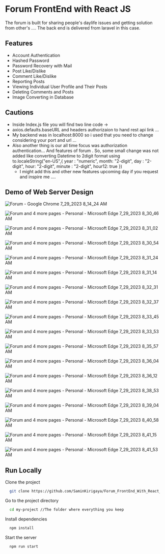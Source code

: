 
# Forum FrontEnd with React JS

The forum is built for sharing people's daylife issues and getting solution from other's ....
The back end is delivered from laravel in this case.


## Features

- Account Authentication
- Hashed Password
- Password Recovery with Mail
- Post Like/Dislike
- Comment Like/Dislike
- Reporting Posts
- Viewing Individual User Profile and Their Posts
- Deleting Comments and Posts 
- Image Converting in Database

## Cautions
- Inside Index.js file you will find two line code ->
- axios.defaults.baseURL and headers authorizaion to hand rest api link ...
- My backend was in localhost:8000 so i used that you need to change considering your port and url ...
- Also another thing is our all time focus was authorization authentication... And features of forum . So, some small change was not added like converting Datetime to 2digit format using to.localeString("en-US",{
  year : "numeric",
  month: "2-digit",
  day : "2-digit",
  hour: "2-digit",
  minute : "2-digit",
  hour12: true
  })
  - I might add this and other new features upcoming day if you request and inspire me ....
  

## Demo of Web Server Design 

![Forum - Google Chrome 7_29_2023 8_14_24 AM](https://github.com/SaminKirigaya/Forum_FrontEnd_With_React_Js__LARAVEL-OPTIMIZED-/assets/104618775/61b8eafb-b5b1-4209-af06-95d7527d61c7)

![Forum and 4 more pages - Personal - Microsoft​ Edge 7_29_2023 8_30_46 AM](https://github.com/SaminKirigaya/Forum_FrontEnd_With_React_Js__LARAVEL-OPTIMIZED-/assets/104618775/33e30c5a-7fb1-4a0d-82bf-d7ef864d097c)

![Forum and 4 more pages - Personal - Microsoft​ Edge 7_29_2023 8_31_02 AM](https://github.com/SaminKirigaya/Forum_FrontEnd_With_React_Js__LARAVEL-OPTIMIZED-/assets/104618775/667a9d63-715d-42a4-a015-dab138033cf6)

![Forum and 4 more pages - Personal - Microsoft​ Edge 7_29_2023 8_30_54 AM](https://github.com/SaminKirigaya/Forum_FrontEnd_With_React_Js__LARAVEL-OPTIMIZED-/assets/104618775/8aab3537-fcf1-4f12-98e6-0331418f268b)

![Forum and 4 more pages - Personal - Microsoft​ Edge 7_29_2023 8_31_24 AM](https://github.com/SaminKirigaya/Forum_FrontEnd_With_React_Js__LARAVEL-OPTIMIZED-/assets/104618775/0cd33d37-c9c9-4fb5-b7cc-d901259692d1)

![Forum and 4 more pages - Personal - Microsoft​ Edge 7_29_2023 8_31_14 AM](https://github.com/SaminKirigaya/Forum_FrontEnd_With_React_Js__LARAVEL-OPTIMIZED-/assets/104618775/98657286-7ccf-41d4-9d8f-4a02499991b9)

![Forum and 4 more pages - Personal - Microsoft​ Edge 7_29_2023 8_32_31 AM](https://github.com/SaminKirigaya/Forum_FrontEnd_With_React_Js__LARAVEL-OPTIMIZED-/assets/104618775/f4d77c2b-8c27-4ff5-8fc0-20783cb22ad9)

![Forum and 4 more pages - Personal - Microsoft​ Edge 7_29_2023 8_32_37 AM](https://github.com/SaminKirigaya/Forum_FrontEnd_With_React_Js__LARAVEL-OPTIMIZED-/assets/104618775/1dd35b60-7a7a-4375-9b5d-5f89a117a753)

![Forum and 4 more pages - Personal - Microsoft​ Edge 7_29_2023 8_33_45 AM](https://github.com/SaminKirigaya/Forum_FrontEnd_With_React_Js__LARAVEL-OPTIMIZED-/assets/104618775/c3d4cbe6-cfbf-4aff-a78a-30bf4c9b4a21)

![Forum and 4 more pages - Personal - Microsoft​ Edge 7_29_2023 8_33_53 AM](https://github.com/SaminKirigaya/Forum_FrontEnd_With_React_Js__LARAVEL-OPTIMIZED-/assets/104618775/2979b9d0-43e7-4d03-81de-1663d0668e13)

![Forum and 4 more pages - Personal - Microsoft​ Edge 7_29_2023 8_35_57 AM](https://github.com/SaminKirigaya/Forum_FrontEnd_With_React_Js__LARAVEL-OPTIMIZED-/assets/104618775/bd3469aa-c9cc-47e7-91e3-3bd8575cbb2c)

![Forum and 4 more pages - Personal - Microsoft​ Edge 7_29_2023 8_36_04 AM](https://github.com/SaminKirigaya/Forum_FrontEnd_With_React_Js__LARAVEL-OPTIMIZED-/assets/104618775/e98eb8bb-e719-417b-9429-4e4505cf3c01)

![Forum and 4 more pages - Personal - Microsoft​ Edge 7_29_2023 8_36_12 AM](https://github.com/SaminKirigaya/Forum_FrontEnd_With_React_Js__LARAVEL-OPTIMIZED-/assets/104618775/59c675ee-941d-415b-bb31-d532671b0299)

![Forum and 4 more pages - Personal - Microsoft​ Edge 7_29_2023 8_38_53 AM](https://github.com/SaminKirigaya/Forum_FrontEnd_With_React_Js__LARAVEL-OPTIMIZED-/assets/104618775/70860b3f-886d-4f93-80a1-c5b93f14ad91)

![Forum and 4 more pages - Personal - Microsoft​ Edge 7_29_2023 8_39_04 AM](https://github.com/SaminKirigaya/Forum_FrontEnd_With_React_Js__LARAVEL-OPTIMIZED-/assets/104618775/15f7e9bb-0f20-4b00-8f2e-b8a3fc4dcf95)

![Forum and 4 more pages - Personal - Microsoft​ Edge 7_29_2023 8_40_58 AM](https://github.com/SaminKirigaya/Forum_FrontEnd_With_React_Js__LARAVEL-OPTIMIZED-/assets/104618775/8bff53db-a98d-4c3f-9fcb-946542813d52)

![Forum and 4 more pages - Personal - Microsoft​ Edge 7_29_2023 8_41_15 AM](https://github.com/SaminKirigaya/Forum_FrontEnd_With_React_Js__LARAVEL-OPTIMIZED-/assets/104618775/f56bfb37-cd26-4879-9bff-3ad266009527)

![Forum and 4 more pages - Personal - Microsoft​ Edge 7_29_2023 8_41_53 AM](https://github.com/SaminKirigaya/Forum_FrontEnd_With_React_Js__LARAVEL-OPTIMIZED-/assets/104618775/80c11082-6621-4eb7-8c12-ed5d8fd5bcb8)



## Run Locally

Clone the project

```bash
  git clone https://github.com/SaminKirigaya/Forum_FrontEnd_With_React_Js__LARAVEL-OPTIMIZED-.git
```

Go to the project directory

```bash
  cd my-project //The folder where everything you keep
```

Install dependencies

```bash
  npm install
```

Start the server

```bash
  npm run start
```

